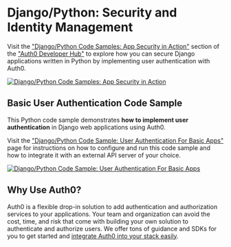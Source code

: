 # Django/Python: Security and Identity Management

Visit the ["Django/Python Code Samples: App Security in Action"](https://auth0.com/developers/hub/code-samples/web-app/django-python) section of the ["Auth0 Developer Hub"](https://auth0.com/developers/hub) to explore how you can secure Django applications written in Python by implementing user authentication with Auth0.

[![Django/Python Code Samples: App Security in Action](https://cdn.auth0.com/blog/hub/code-samples/web-app/django-python.png)](https://auth0.com/developers/hub/code-samples/web-app/django-python)
  
## Basic User Authentication Code Sample

This Python code sample demonstrates **how to implement user authentication** in Django web applications using Auth0.

Visit the ["Django/Python Code Sample: User Authentication For Basic Apps"](https://auth0.com/developers/hub/code-samples/web-app/django-python/basic-authentication) page for instructions on how to configure and run this code sample and how to integrate it with an external API server of your choice.

[![Django/Python Code Sample: User Authentication For Basic Apps](https://cdn.auth0.com/blog/hub/code-samples/web-app/django-python/basic-authentication.png)](https://auth0.com/developers/hub/code-samples/web-app/django-python/basic-authentication)



## Why Use Auth0?

Auth0 is a flexible drop-in solution to add authentication and authorization services to your applications. Your team and organization can avoid the cost, time, and risk that come with building your own solution to authenticate and authorize users. We offer tons of guidance and SDKs for you to get started and [integrate Auth0 into your stack easily](https://auth0.com/developers/hub/code-samples/full-stack).